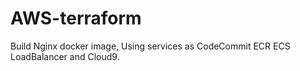 # AWS-terraform
Build Nginx docker image, Using services as CodeCommit ECR ECS LoadBalancer and Cloud9.

